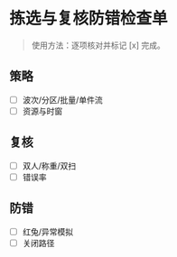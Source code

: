 # 拣选与复核防错检查单

> 使用方法：逐项核对并标记 [x] 完成。

## 策略

- [ ] 波次/分区/批量/单件流
- [ ] 资源与时窗

## 复核

- [ ] 双人/称重/双扫
- [ ] 错误率

## 防错

- [ ] 红兔/异常模拟
- [ ] 关闭路径
